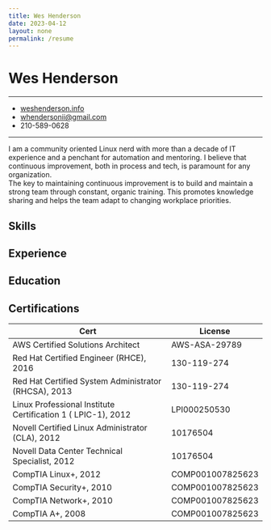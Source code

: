 ```yaml
---
title: Wes Henderson
date: 2023-04-12
layout: none
permalink: /resume
---
```


Wes Henderson
===

---
* [weshenderson.info](https://weshenderson.info)
* [whendersonii@gmail.com](mailto:whendersonii@gmail.com)
* 210-589-0628

---

I am a community oriented Linux nerd with more than a decade of IT experience and a penchant for automation and mentoring. I believe that continuous improvement, both in process and tech, is paramount for any organization.<br>The key to maintaining continuous improvement is to build and maintain a strong team through constant, organic training. This promotes knowledge sharing and helps the team adapt to changing workplace priorities.



Skills
---

Experience
---

Education
---

Certifications
---

|Cert                                                         | License          |
|-------------------------------------------------------------|------------------|
|AWS Certified Solutions Architect                            | AWS-ASA-29789    |
|Red Hat Certified Engineer (RHCE), 2016                      | 130-119-274      |
|Red Hat Certified System Administrator (RHCSA), 2013         | 130-119-274      |
|Linux Professional Institute Certification 1 ( LPIC-1), 2012 | LPI000250530     |
|Novell Certified Linux Administrator (CLA), 2012             | 10176504         |
|Novell Data Center Technical Specialist, 2012                | 10176504         |
|CompTIA Linux+, 2012                                         | COMP001007825623 |
|CompTIA Security+, 2010                                      | COMP001007825623 |
|CompTIA Network+, 2010                                       | COMP001007825623 |
|CompTIA A+, 2008                                             | COMP001007825623 |
